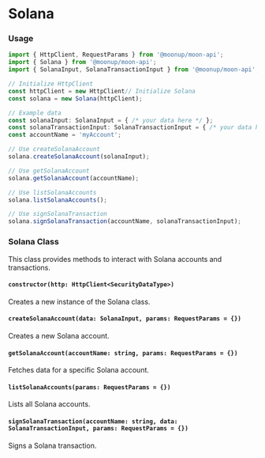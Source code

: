 # Solana

### Usage

```typescript
import { HttpClient, RequestParams } from '@moonup/moon-api';
import { Solana } from '@moonup/moon-api';
import { SolanaInput, SolanaTransactionInput } from '@moonup/moon-api';

// Initialize HttpClient
const httpClient = new HttpClient// Initialize Solana
const solana = new Solana(httpClient);

// Example data
const solanaInput: SolanaInput = { /* your data here */ };
const solanaTransactionInput: SolanaTransactionInput = { /* your data here */ };
const accountName = 'myAccount';

// Use createSolanaAccount
solana.createSolanaAccount(solanaInput);

// Use getSolanaAccount
solana.getSolanaAccount(accountName);

// Use listSolanaAccounts
solana.listSolanaAccounts();

// Use signSolanaTransaction
solana.signSolanaTransaction(accountName, solanaTransactionInput);
```

### Solana Class

This class provides methods to interact with Solana accounts and transactions.

#### `constructor(http: HttpClient<SecurityDataType>)`

Creates a new instance of the Solana class.

#### `createSolanaAccount(data: SolanaInput, params: RequestParams = {})`

Creates a new Solana account.

#### `getSolanaAccount(accountName: string, params: RequestParams = {})`

Fetches data for a specific Solana account.

#### `listSolanaAccounts(params: RequestParams = {})`

Lists all Solana accounts.

#### `signSolanaTransaction(accountName: string, data: SolanaTransactionInput, params: RequestParams = {})`

Signs a Solana transaction.
